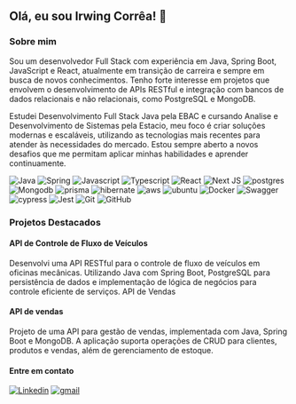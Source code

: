 ## Olá, eu sou Irwing Corrêa! 👋

### Sobre mim

Sou um desenvolvedor Full Stack com experiência em Java, Spring Boot, JavaScript e React, atualmente em transição de carreira e sempre em busca de novos conhecimentos. Tenho forte interesse em projetos que envolvem o desenvolvimento de APIs RESTful e integração com bancos de dados relacionais e não relacionais, como PostgreSQL e MongoDB.

Estudei Desenvolvimento Full Stack Java pela EBAC e cursando Analise e Desenvolvimento de Sistemas pela Estacio, meu foco é criar soluções modernas e escaláveis, utilizando as tecnologias mais recentes para atender às necessidades do mercado. Estou sempre aberto a novos desafios que me permitam aplicar minhas habilidades e aprender continuamente.

![Java](https://img.shields.io/badge/Java-ED8B00?style=for-the-badge&logo=openjdk&logoColor=white) ![Spring]( 	https://img.shields.io/badge/Spring-6DB33F?style=for-the-badge&logo=spring&logoColor=white) ![Javascript]( 	https://img.shields.io/badge/JavaScript-F7DF1E?style=for-the-badge&logo=javascript&logoColor=black) ![Typescript]( 	https://img.shields.io/badge/TypeScript-007ACC?style=for-the-badge&logo=typescript&logoColor=white) ![React](https://img.shields.io/badge/React-20232A?style=for-the-badge&logo=react&logoColor=61DAFB) ![Next JS](https://img.shields.io/badge/Next-black?style=for-the-badge&logo=next.js&logoColor=white) ![postgres]( 	https://img.shields.io/badge/PostgreSQL-316192?style=for-the-badge&logo=postgresql&logoColor=white) ![Mongodb](https://img.shields.io/badge/MongoDB-4EA94B?style=for-the-badge&logo=mongodb&logoColor=white)  ![prisma]( 	https://img.shields.io/badge/Prisma-3982CE?style=for-the-badge&logo=Prisma&logoColor=white) ![hibernate]( 	https://img.shields.io/badge/Hibernate-59666C?style=for-the-badge&logo=Hibernate&logoColor=white) ![aws]( 	https://img.shields.io/badge/Amazon_AWS-232F3E?style=for-the-badge&logo=amazon-aws&logoColor=white) ![ubuntu]( 	https://img.shields.io/badge/Ubuntu-E95420?style=for-the-badge&logo=ubuntu&logoColor=white) ![Docker](https://img.shields.io/badge/docker-%230db7ed.svg?style=for-the-badge&logo=docker&logoColor=white) ![Swagger](https://img.shields.io/badge/-Swagger-%23Clojure?style=for-the-badge&logo=swagger&logoColor=white) ![cypress](https://img.shields.io/badge/-cypress-%23E5E5E5?style=for-the-badge&logo=cypress&logoColor=058a5e) ![Jest](https://img.shields.io/badge/-jest-%23C21325?style=for-the-badge&logo=jest&logoColor=white) ![Git](https://img.shields.io/badge/git-%23F05033.svg?style=for-the-badge&logo=git&logoColor=white)	![GitHub](https://img.shields.io/badge/github-%23121011.svg?style=for-the-badge&logo=github&logoColor=white)

### Projetos Destacados

#### API de Controle de Fluxo de Veículos

Desenvolvi uma API RESTful para o controle de fluxo de veículos em oficinas mecânicas. Utilizando Java com Spring Boot, PostgreSQL para persistência de dados e implementação de lógica de negócios para controle eficiente de serviços.
API de Vendas

#### API de vendas

Projeto de uma API para gestão de vendas, implementada com Java, Spring Boot e MongoDB. A aplicação suporta operações de CRUD para clientes, produtos e vendas, além de gerenciamento de estoque.

#### Entre em contato

[![Linkedin](https://img.shields.io/badge/LinkedIn-0077B5?style=for-the-badge&logo=linkedin&logoColor=white)](https://linkedin.com/in/correairwing)
[![gmail](https://img.shields.io/badge/Gmail-D14836?style=for-the-badge&logo=gmail&logoColor=white)](mailto:irwingcorea95@gmail.com)


